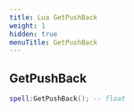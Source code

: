 ```yaml
---
title: Lua GetPushBack
weight: 1
hidden: true
menuTitle: GetPushBack
---
```

## GetPushBack
```lua
spell:GetPushBack(); -- float
```